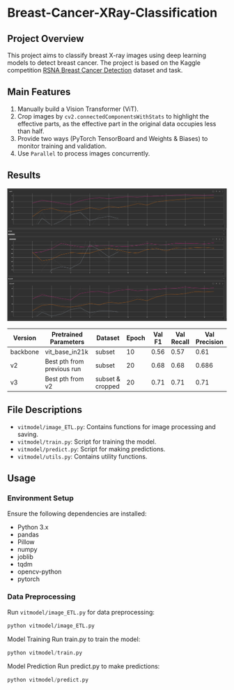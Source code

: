 # Breast-Cancer-XRay-Classification

## Project Overview

This project aims to classify breast X-ray images using deep learning models to detect breast cancer. The project is based on the Kaggle competition [RSNA Breast Cancer Detection](https://www.kaggle.com/competitions/rsna-breast-cancer-detection) dataset and task.

## Main Features

1. Manually build a Vision Transformer (ViT).
2. Crop images by `cv2.connectedComponentsWithStats` to highlight the effective parts, as the effective part in the original data occupies less than half.
3. Provide two ways (PyTorch TensorBoard and Weights & Biases) to monitor training and validation.
4. Use `Parallel` to process images concurrently.

## Results

![img](assets/version2.png)

| Version | Pretrained Parameters | Dataset | Epoch | Val F1 | Val Recall | Val Precision |
|----------|-----------------------|---------|-------|--------|------------|---------------|
| backbone | vit_base_in21k | subset  | 10    | 0.56   | 0.57       | 0.61          |
| v2       | Best pth from previous run | subset  | 20    | 0.68   | 0.68       | 0.686         |
| v3       | Best pth from v2 | subset & cropped  | 20    | 0.71   | 0.71       | 0.71         |

## File Descriptions

- `vitmodel/image_ETL.py`: Contains functions for image processing and saving.
- `vitmodel/train.py`: Script for training the model.
- `vitmodel/predict.py`: Script for making predictions.
- `vitmodel/utils.py`: Contains utility functions.

## Usage

### Environment Setup

Ensure the following dependencies are installed:

- Python 3.x
- pandas
- Pillow
- numpy
- joblib
- tqdm
- opencv-python
- pytorch

### Data Preprocessing

Run `vitmodel/image_ETL.py` for data preprocessing:

```sh
python vitmodel/image_ETL.py
```
Model Training
Run train.py to train the model:

```python
python vitmodel/train.py
```

Model Prediction
Run predict.py to make predictions:
```python
python vitmodel/predict.py
```